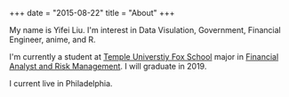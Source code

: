 +++
date = "2015-08-22"
title = "About"
+++

My name is Yifei Liu. I'm interest in Data Visulation, Government, Financial Engineer, anime, and R. 

I'm currently a student at [Temple Universtiy Fox School](https://www.fox.temple.edu) major in [Financial Analyst and Risk Management](https://www.fox.temple.edu/specialized-masters/financial-analysis-risk-management/). I will graduate in 2019.

I current live in Philadelphia.